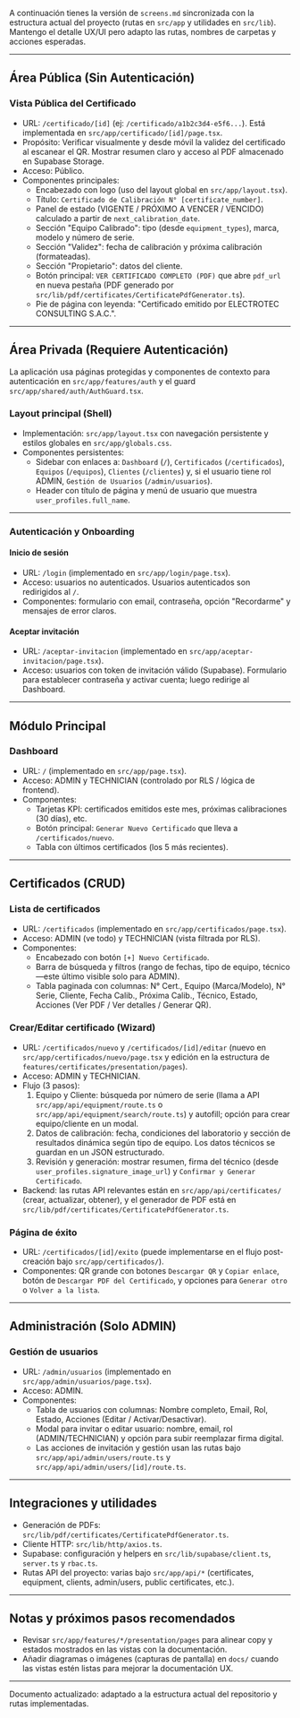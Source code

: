 A continuación tienes la versión de `screens.md` sincronizada con la estructura actual del proyecto (rutas en `src/app` y utilidades en `src/lib`). Mantengo el detalle UX/UI pero adapto las rutas, nombres de carpetas y acciones esperadas.

---

## Área Pública (Sin Autenticación)

### Vista Pública del Certificado

- URL: `/certificado/[id]` (ej: `/certificado/a1b2c3d4-e5f6...`). Está implementada en `src/app/certificado/[id]/page.tsx`.
- Propósito: Verificar visualmente y desde móvil la validez del certificado al escanear el QR. Mostrar resumen claro y acceso al PDF almacenado en Supabase Storage.
- Acceso: Público.
- Componentes principales:
  - Encabezado con logo (uso del layout global en `src/app/layout.tsx`).
  - Título: `Certificado de Calibración N° [certificate_number]`.
  - Panel de estado (VIGENTE / PRÓXIMO A VENCER / VENCIDO) calculado a partir de `next_calibration_date`.
  - Sección "Equipo Calibrado": tipo (desde `equipment_types`), marca, modelo y número de serie.
  - Sección "Validez": fecha de calibración y próxima calibración (formateadas).
  - Sección "Propietario": datos del cliente.
  - Botón principal: `VER CERTIFICADO COMPLETO (PDF)` que abre `pdf_url` en nueva pestaña (PDF generado por `src/lib/pdf/certificates/CertificatePdfGenerator.ts`).
  - Pie de página con leyenda: "Certificado emitido por ELECTROTEC CONSULTING S.A.C.".

---

## Área Privada (Requiere Autenticación)

La aplicación usa páginas protegidas y componentes de contexto para autenticación en `src/app/features/auth` y el guard `src/app/shared/auth/AuthGuard.tsx`.

### Layout principal (Shell)

- Implementación: `src/app/layout.tsx` con navegación persistente y estilos globales en `src/app/globals.css`.
- Componentes persistentes:
  - Sidebar con enlaces a: `Dashboard` (`/`), `Certificados` (`/certificados`), `Equipos` (`/equipos`), `Clientes` (`/clientes`) y, si el usuario tiene rol ADMIN, `Gestión de Usuarios` (`/admin/usuarios`).
  - Header con título de página y menú de usuario que muestra `user_profiles.full_name`.

---

### Autenticación y Onboarding

#### Inicio de sesión

- URL: `/login` (implementado en `src/app/login/page.tsx`).
- Acceso: usuarios no autenticados. Usuarios autenticados son redirigidos al `/`.
- Componentes: formulario con email, contraseña, opción "Recordarme" y mensajes de error claros.

#### Aceptar invitación

- URL: `/aceptar-invitacion` (implementado en `src/app/aceptar-invitacion/page.tsx`).
- Acceso: usuarios con token de invitación válido (Supabase). Formulario para establecer contraseña y activar cuenta; luego redirige al Dashboard.

---

## Módulo Principal

### Dashboard

- URL: `/` (implementado en `src/app/page.tsx`).
- Acceso: ADMIN y TECHNICIAN (controlado por RLS / lógica de frontend).
- Componentes:
  - Tarjetas KPI: certificados emitidos este mes, próximas calibraciones (30 días), etc.
  - Botón principal: `Generar Nuevo Certificado` que lleva a `/certificados/nuevo`.
  - Tabla con últimos certificados (los 5 más recientes).

---

## Certificados (CRUD)

### Lista de certificados

- URL: `/certificados` (implementado en `src/app/certificados/page.tsx`).
- Acceso: ADMIN (ve todo) y TECHNICIAN (vista filtrada por RLS).
- Componentes:
  - Encabezado con botón `[+] Nuevo Certificado`.
  - Barra de búsqueda y filtros (rango de fechas, tipo de equipo, técnico —este último visible solo para ADMIN).
  - Tabla paginada con columnas: N° Cert., Equipo (Marca/Modelo), N° Serie, Cliente, Fecha Calib., Próxima Calib., Técnico, Estado, Acciones (Ver PDF / Ver detalles / Generar QR).

### Crear/Editar certificado (Wizard)

- URL: `/certificados/nuevo` y `/certificados/[id]/editar` (nuevo en `src/app/certificados/nuevo/page.tsx` y edición en la estructura de `features/certificates/presentation/pages`).
- Acceso: ADMIN y TECHNICIAN.
- Flujo (3 pasos):
  1. Equipo y Cliente: búsqueda por número de serie (llama a API `src/app/api/equipment/route.ts` o `src/app/api/equipment/search/route.ts`) y autofill; opción para crear equipo/cliente en un modal.
  2. Datos de calibración: fecha, condiciones del laboratorio y sección de resultados dinámica según tipo de equipo. Los datos técnicos se guardan en un JSON estructurado.
  3. Revisión y generación: mostrar resumen, firma del técnico (desde `user_profiles.signature_image_url`) y `Confirmar y Generar Certificado`.
- Backend: las rutas API relevantes están en `src/app/api/certificates/` (crear, actualizar, obtener), y el generador de PDF está en `src/lib/pdf/certificates/CertificatePdfGenerator.ts`.

### Página de éxito

- URL: `/certificados/[id]/exito` (puede implementarse en el flujo post-creación bajo `src/app/certificados/`).
- Componentes: QR grande con botones `Descargar QR` y `Copiar enlace`, botón de `Descargar PDF del Certificado`, y opciones para `Generar otro` o `Volver a la lista`.

---

## Administración (Solo ADMIN)

### Gestión de usuarios

- URL: `/admin/usuarios` (implementado en `src/app/admin/usuarios/page.tsx`).
- Acceso: ADMIN.
- Componentes:
  - Tabla de usuarios con columnas: Nombre completo, Email, Rol, Estado, Acciones (Editar / Activar/Desactivar).
  - Modal para invitar o editar usuario: nombre, email, rol (ADMIN/TECHNICIAN) y opción para subir reemplazar firma digital.
  - Las acciones de invitación y gestión usan las rutas bajo `src/app/api/admin/users/route.ts` y `src/app/api/admin/users/[id]/route.ts`.

---

## Integraciones y utilidades

- Generación de PDFs: `src/lib/pdf/certificates/CertificatePdfGenerator.ts`.
- Cliente HTTP: `src/lib/http/axios.ts`.
- Supabase: configuración y helpers en `src/lib/supabase/client.ts`, `server.ts` y `rbac.ts`.
- Rutas API del proyecto: varias bajo `src/app/api/*` (certificates, equipment, clients, admin/users, public certificates, etc.).

---

## Notas y próximos pasos recomendados

- Revisar `src/app/features/*/presentation/pages` para alinear copy y estados mostrados en las vistas con la documentación.
- Añadir diagramas o imágenes (capturas de pantalla) en `docs/` cuando las vistas estén listas para mejorar la documentación UX.

---

Documento actualizado: adaptado a la estructura actual del repositorio y rutas implementadas.